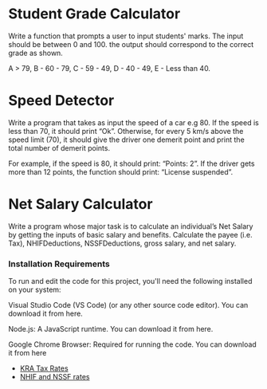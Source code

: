<h1>Student Grade Calculator</h1>
<p>Write a function that prompts a user to input students' marks. The input should be between 0 and 100. the output should correspond to the correct grade as shown.</p>

<meta>A > 79, B - 60 - 79, C - 59 - 49, D - 40 - 49, E - Less than 40.</meta>

<h1>Speed Detector</h1>

<p>Write a program that takes as input the speed of a car e.g 80. If the speed is less than 70, it should print “Ok”. Otherwise, for every 5 km/s above the speed limit (70), it should give the driver one demerit point and print the total number of demerit points.</p>

<p>For example, if the speed is 80, it should print: “Points: 2”. If the driver gets more than 12 points, the function should print: “License suspended”.</p>

<h1>Net Salary Calculator</h1>

<p>Write a program whose major task is to calculate an individual’s Net Salary by getting the inputs of basic salary and benefits. Calculate the payee (i.e. Tax), NHIFDeductions, NSSFDeductions, gross salary, and net salary.</p>
<h3>Installation Requirements</h3>
<p>To run and edit the code for this project, you'll need the following installed on your system:</p>

<p>Visual Studio Code (VS Code) (or any other source code editor). You can download it from here.</p>
<p>Node.js: A JavaScript runtime. You can download it from here.</P>
<p>Google Chrome Browser: Required for running the code. You can download it from here</p>

- [KRA Tax Rates](https://www.kra.go.ke/en/individual/calculate-tax/calculating-tax/paye)
- [NHIF and NSSF rates](https://www.aren.co.ke/payroll/taxrates.htm)